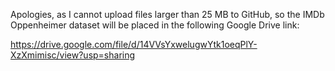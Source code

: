 Apologies, as I cannot upload files larger than 25 MB to GitHub, so the IMDb Oppenheimer dataset will be placed in the following Google Drive link:

https://drive.google.com/file/d/14VVsYxwelugwYtk1oeqPlY-XzXmimisc/view?usp=sharing
